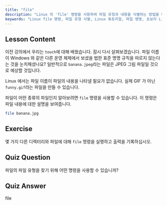 ```yaml
---
title: "file"
description: "Linux 의 'file' 명령을 사용하여 파일 유형과 내용을 식별하는 방법을 배웁니다. 이 초보자 친화적인 가이드를 통해 Linux 파일 명명 규칙을 이해하십시오."
keywords: "Linux file 명령, 파일 유형 식별, Linux 튜토리얼, 파일 명명, 초보자 Linux, Linux 가이드"
---
```


## Lesson Content

이전 강의에서 우리는 `touch`에 대해 배웠습니다. 잠시 다시 살펴보겠습니다. 파일 이름이 Windows 와 같은 다른 운영 체제에서 보셨을 법한 표준 명명 규칙을 따르지 않는다는 것을 눈치채셨나요? 일반적으로 `banana.jpeg`라는 파일은 JPEG 그림 파일일 것으로 예상할 것입니다.

Linux 에서는 파일 이름이 파일의 내용을 나타낼 필요가 없습니다. 실제 GIF 가 아닌 `funny.gif`라는 파일을 만들 수 있습니다.

파일이 어떤 종류의 파일인지 알아보려면 `file` 명령을 사용할 수 있습니다. 이 명령은 파일 내용에 대한 설명을 보여줍니다.

```bash
file banana.jpg
```

## Exercise

몇 가지 다른 디렉터리와 파일에 대해 `file` 명령을 실행하고 출력을 기록하십시오.

## Quiz Question

파일의 파일 유형을 찾기 위해 어떤 명령을 사용할 수 있습니까?

## Quiz Answer

file
